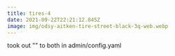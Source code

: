 ```yaml
---
title: tires-4
date: 2021-09-22T22:21:12.845Z
image: img/odsy-aitken-tire-street-black-3q-web.webp
---
```

took out "" to both in admin/config.yaml